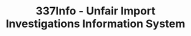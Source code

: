 ---
layout: default
bigquery: https://console.cloud.google.com/bigquery?p=patents-public-data&d=usitc_investigations&page=dataset&project=sheets-management-319211
citation: US International Trade Commission 337Info Unfair Import Investigations Information
  System
contributors: US International Trade Comission
cost: None
description: US International Trade Commission 337Info Unfair Import Investigations
  Information System contains data on investigations done under Section 337. Section
  337 declares the infringement of certain statutory intellectual property rights
  and other forms of unfair competition in import trade to be unlawful practices.
  Most Section 337 investigations involve allegations of patent or registered trademark
  infringement.
documentation: FAQ and tutorial available on the site
last_edit: Mon, 04 Apr 2022 19:10:40 GMT
location: https://pubapps2.usitc.gov/337external/
maintained_by: US International Trade Comission
schema_fields: '[''actualStartDateEvidHear'', ''trademarkNumbers'', ''finalIdOnViolationIssue'',
  ''internalRemand'', ''teoIdDueDate'', ''reportingRequirements'', ''complainant'',
  ''currentStatus'', ''finalDetNoViolation'', ''endDateMarkmanHearing'', ''investigationType'',
  ''gcAttorney'', ''issueDateOtherNonFinal'', ''copyrightNumbers'', ''actualEndDateEvidHear'',
  ''investigationTermDate'', ''dateCreated'', ''startDateMarkmanHearing'', ''teoReliefGranted'',
  ''aljAssigned'', ''targetDate'', ''docketNo'', ''invUnfairAct'', ''id'', ''currentActiveALJ'',
  ''title'', ''cafcAppeals'', ''investigationNo'', ''markmanHearing'', ''ouiiParticipation'',
  ''dateComplaintFiled'', ''patentNumber'', ''ouiiAttorney'', ''scheduledEndDateEvidHear'',
  ''publication_number'', ''teoIdIssueDate'', ''respondent'', ''teoProceedingInvolved'',
  ''finalDetViolation'', ''lastUpdated'', ''dateOfPublicationFrNotice'', ''patentNumbers'',
  ''scheduledStartDateEvidHear'', ''htsNumbers'', ''finalIdOnViolationDue'']'
shortname: unfair_import_investigations
tags:
- import
- legal
- trade
timeframe: 2008-2021 (prior to 2008 downloadable as a JSON file)
title: 337Info - Unfair Import Investigations Information System
uuid: 2721f5ec-e599-4890-9265-9706719fc71e
---